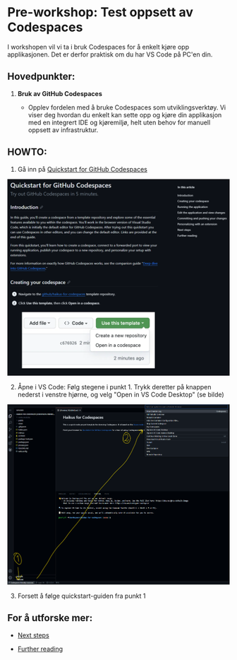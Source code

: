 # Pre-workshop: Test oppsett av Codespaces

I workshopen vil vi ta i bruk Codespaces for å enkelt kjøre opp applikasjonen. Det er derfor praktisk om du har VS Code på PC'en din.

## Hovedpunkter:

1. **Bruk av GitHub Codespaces**
   
   - Opplev fordelen med å bruke Codespaces som utviklingsverktøy. Vi viser deg hvordan du enkelt kan sette opp og kjøre din applikasjon med en integrert IDE og kjøremiljø, helt uten behov for manuell oppsett av infrastruktur.

## HOWTO:

1. Gå inn på [Quickstart for GitHub Codespaces](https://docs.github.com/en/codespaces/getting-started/quickstart)

![Codespaces preview image](assets/preview_codespaces.png)

2. Åpne i VS Code: Følg stegene i punkt 1. Trykk deretter på knappen nederst i venstre hjørne, og velg "Open in VS Code Desktop" (se bilde)

![Åpne Codespace i VS Code Desktop](assets/open_codespace_VSCode.png)

3. Forsett å følge quickstart-guiden fra punkt 1

## For å utforske mer:

- [Next steps](https://docs.github.com/en/codespaces/getting-started/quickstart#next-steps)

- [Further reading](https://docs.github.com/en/codespaces/getting-started/quickstart#further-reading)
